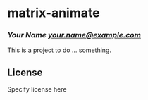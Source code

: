 # matrix-animate
### _Your Name <your.name@example.com>_

This is a project to do ... something.

## License

Specify license here

